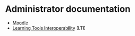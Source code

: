 # Administrator documentation
* [Moodle](Moodle)
* [Learning Tools Interoperability](Learning-Tools-Interoperability) (LTI)